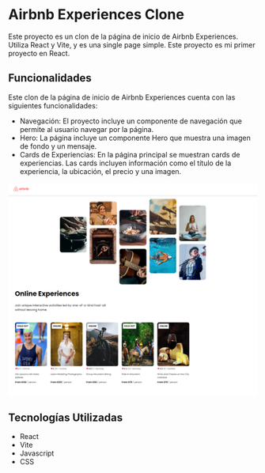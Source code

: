 # Airbnb Experiences Clone

Este proyecto es un clon de la página de inicio de Airbnb Experiences. Utiliza React y Vite, y es una single page simple. Este proyecto es mi primer proyecto en React.

## Funcionalidades

Este clon de la página de inicio de Airbnb Experiences cuenta con las siguientes funcionalidades:

- Navegación: El proyecto incluye un componente de navegación que permite al usuario navegar por la página.
- Hero: La página incluye un componente Hero que muestra una imagen de fondo y un mensaje.
- Cards de Experiencias: En la página principal se muestran cards de experiencias. Las cards incluyen información como el título de la experiencia, la ubicación, el precio y una imagen.

![Captura de pantalla del proyecto](./screen.png)

## Tecnologías Utilizadas

- React
- Vite
- Javascript
- CSS